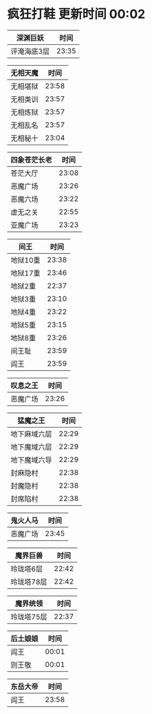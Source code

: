 # 疯狂打鞋 更新时间 00:02

| 深渊巨妖   | 时间    |
|--------|-------|
| 评淹海底3层 | 23:35 |

| 无相天魔   | 时间    |
|--------|-------|
| 无相堪狱 | 23:58 |
| 无相类训 | 23:57 |
| 无相炼狱 | 23:57 |
| 无相乱名 | 23:57 |
| 无相秘十 | 23:04 |

| 四象苍茫长老   | 时间    |
|--------|-------|
| 苍茫大厅 | 23:08 |
| 恶魔广场 | 23:26 |
| 恶魔六场 | 23:22 |
| 虚无之关 | 22:55 |
| 亚魔广场 | 23:23 |

| 间王   | 时间    |
|--------|-------|
| 地狱10重 | 23:38 |
| 地狱17重 | 23:46 |
| 地狱2重 | 22:37 |
| 地狱3重 | 23:10 |
| 地狱4重 | 23:22 |
| 地狱5重 | 23:15 |
| 地狱8重 | 23:26 |
| 间王耻 | 23:59 |
| 阎王 | 23:59 |

| 叹息之王   | 时间    |
|--------|-------|
| 恶魔广场 | 23:26 |

| 猛魔之王   | 时间    |
|--------|-------|
| 地下麻域六层 | 22:29 |
| 地下魔域六层 | 22:29 |
| 地下魔域六导 | 22:29 |
| 封麻隐村 | 22:38 |
| 封魔隐村 | 22:38 |
| 封席陷村 | 22:38 |

| 鬼火人马   | 时间    |
|--------|-------|
| 恶魔广场 | 23:45 |

| 魔界巨兽   | 时间    |
|--------|-------|
| 玲珑塔6层 | 22:42 |
| 玲珑塔78层 | 22:42 |

| 魔界统领   | 时间    |
|--------|-------|
| 玲珑塔75层 | 22:37 |

| 后土娘娘   | 时间    |
|--------|-------|
| 阎王 | 00:01 |
| 则王敬 | 00:01 |

| 东岳大帝   | 时间    |
|--------|-------|
| 阎王 | 23:58 |